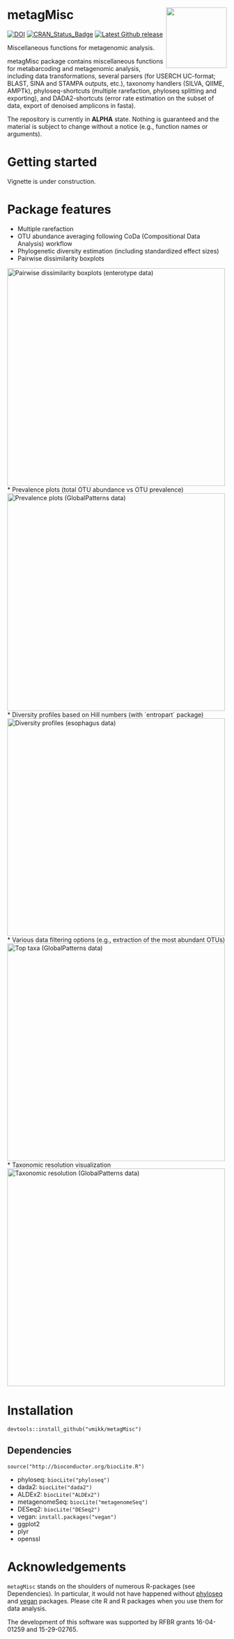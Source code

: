 # metagMisc <img src='man/figures/Logo_metagMisc.png' align="right" height="139" />

<!-- badges: start -->

[![DOI](https://zenodo.org/badge/DOI/10.5281/zenodo.597622.svg)](https://doi.org/10.5281/zenodo.597622)
[![CRAN_Status_Badge](http://www.r-pkg.org/badges/version/metagMisc)](https://cran.r-project.org/package=metagMisc)
[![Latest Github release](https://img.shields.io/github/release/vmikk/metagMisc.svg)](https://github.com/vmikk/metagMisc/releases/latest)

<!-- badges: end -->

Miscellaneous functions for metagenomic analysis.  

metagMisc package contains miscellaneous functions for metabarcoding and metagenomic analysis, including data transformations, several parsers (for USERCH UC-format; BLAST, SINA and STAMPA outputs, etc.), taxonomy handlers (SILVA, QIIME, AMPTk), phyloseq-shortcuts (multiple rarefaction, phyloseq splitting and exporting), and DADA2-shortcuts (error rate estimation on the subset of data, export of denoised amplicons in fasta).  

The repository is currently in **ALPHA** state. Nothing is guaranteed and the material is subject to change without a notice (e.g., function names or arguments).  

# Getting started

Vignette is under construction.

# Package features
* Multiple rarefaction
* OTU abundance averaging following CoDa (Compositional Data Analysis) workflow
* Phylogenetic diversity estimation (including standardized effect sizes)
* Pairwise dissimilarity boxplots
<img src="man/figures/Pairwise_dissimilarity_boxplot.png" width="500" title="Pairwise dissimilarity boxplots (enterotype data)" />
* Prevalence plots (total OTU abundance vs OTU prevalence)
<img src="man/figures/Prevalence_plots.png" width="500" title="Prevalence plots (GlobalPatterns data)" />
* Diversity profiles based on Hill numbers (with `entropart` package)
<img src="man/figures/Diversity_profile.png" width="500" title="Diversity profiles (esophagus data)" />
* Various data filtering options (e.g., extraction of the most abundant OTUs)
<img src="man/figures/Filter_top_taxa.png" width="500" title="Top taxa (GlobalPatterns data)" />
* Taxonomic resolution visualization
<img src="man/figures/Taxonomic_resolution.png" width="500" title="Taxonomic resolution (GlobalPatterns data)" />

# Installation
```
devtools::install_github("vmikk/metagMisc")
```

## Dependencies

`source("http://bioconductor.org/biocLite.R")`
* phyloseq: `biocLite("phyloseq")`
* dada2: `biocLite("dada2")`
* ALDEx2: `biocLite("ALDEx2")`
* metagenomeSeq: `biocLite("metagenomeSeq")`
* DESeq2: `biocLite("DESeq2")`
* vegan: `install.packages("vegan")`
* ggplot2
* plyr
* openssl

# Acknowledgements
`metagMisc` stands on the shoulders of numerous R-packages (see Dependencies). In particular, it would not have happened without [phyloseq](https://github.com/joey711/phyloseq/) and [vegan](https://github.com/vegandevs/vegan/) packages. Please cite R and R packages when you use them for data analysis. 

The development of this software was supported by RFBR grants 16-04-01259 and 15-29-02765.
